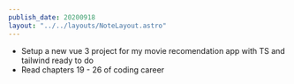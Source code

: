 ```yaml
---
publish_date: 20200918
layout: "../../layouts/NoteLayout.astro"
---
```

- Setup a new vue 3 project for my movie recomendation app with TS and tailwind ready to do
- Read chapters 19 - 26 of coding career
